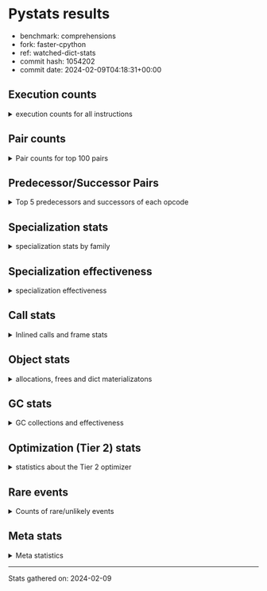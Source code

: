
# Pystats results

- benchmark: comprehensions
- fork: faster-cpython
- ref: watched-dict-stats
- commit hash: 1054202
- commit date: 2024-02-09T04:18:31+00:00

## Execution counts

<details>
<summary> execution counts for all instructions </summary>

|Name | Count | Self | Cumulative | Miss ratio | 
|---|---:|---:|---:|---:|
| ENTER_EXECUTOR | 68,815,360 | 11.3% | 11.3% |  |
| LOAD_FAST | 65,548,260 | 10.8% | 22.1% |  |
| LOAD_ATTR_INSTANCE_VALUE | 48,500,300 | 8.0% | 30.1% |  |
| FOR_ITER_LIST | 31,463,560 | 5.2% | 35.3% |  |
| POP_JUMP_IF_TRUE | 30,802,100 | 5.1% | 40.3% |  |
| RESUME_CHECK | 22,286,120 | 3.7% | 44.0% |  |
| POP_TOP | 21,628,360 | 3.6% | 47.5% |  |
| RETURN_VALUE | 20,974,300 | 3.5% | 51.0% |  |
| LIST_APPEND | 20,973,660 | 3.4% | 54.4% |  |
| STORE_FAST | 20,325,760 | 3.3% | 57.8% |  |
| SWAP | 20,318,400 | 3.3% | 61.1% |  |
| INTERPRETER_EXIT | 19,661,100 | 3.2% | 64.4% |  |
| TO_BOOL_ALWAYS_TRUE | 19,144,060 | 3.1% | 67.5% | 38.5% |
| YIELD_VALUE | 19,005,920 | 3.1% | 70.6% |  |
| STORE_FAST_LOAD_FAST | 14,421,320 | 2.4% | 73.0% |  |
| LOAD_FAST_LOAD_FAST | 13,124,800 | 2.2% | 75.2% |  |
| BINARY_SUBSCR_DICT | 13,108,020 | 2.2% | 77.3% |  |
| LOAD_GLOBAL_BUILTIN | 13,107,640 | 2.2% | 79.5% |  |
| MAP_ADD | 12,452,160 | 2.0% | 81.5% |  |
| CALL_LEN | 12,451,860 | 2.0% | 83.6% |  |
| TO_BOOL_NONE | 11,935,960 | 2.0% | 85.5% | 61.7% |
| RETURN_GENERATOR | 11,796,720 | 1.9% | 87.5% |  |
| BUILD_TUPLE | 11,796,720 | 1.9% | 89.4% |  |
| CALL_BUILTIN_O | 11,796,460 | 1.9% | 91.4% |  |
| POP_JUMP_IF_FALSE | 9,831,460 | 1.6% | 93.0% |  |
| TO_BOOL_BOOL | 9,176,060 | 1.5% | 94.5% |  |
| GET_ITER | 4,590,720 | 0.8% | 95.2% |  |
| LOAD_FAST_AND_CLEAR | 4,588,640 | 0.8% | 96.0% |  |
| BUILD_LIST | 3,278,080 | 0.5% | 96.5% |  |
| CALL_PY_EXACT_ARGS | 2,622,940 | 0.4% | 97.0% |  |
| STORE_ATTR_INSTANCE_VALUE | 1,977,420 | 0.3% | 97.3% |  |
| LOAD_CONST | 1,973,040 | 0.3% | 97.6% |  |
| RETURN_CONST | 1,968,240 | 0.3% | 97.9% |  |
| LOAD_ATTR_METHOD_WITH_VALUES | 1,966,980 | 0.3% | 98.3% |  |
| LOAD_ATTR_METHOD_NO_DICT | 1,313,140 | 0.2% | 98.5% |  |
| COMPARE_OP_INT | 1,311,060 | 0.2% | 98.7% |  |
| BUILD_MAP | 1,310,720 | 0.2% | 98.9% |  |
| LOAD_GLOBAL_MODULE | 658,720 | 0.1% | 99.0% |  |
| LOAD_ATTR | 657,760 | 0.1% | 99.1% |  |
| EXIT_INIT_CHECK | 657,240 | 0.1% | 99.2% |  |
| CALL_ALLOC_AND_ENTER_INIT | 657,240 | 0.1% | 99.3% |  |
| BINARY_SUBSCR | 657,040 | 0.1% | 99.5% |  |
| COMPARE_OP | 656,480 | 0.1% | 99.6% |  |
| COPY | 656,000 | 0.1% | 99.7% |  |
| MAKE_FUNCTION | 655,920 | 0.1% | 99.8% |  |
| CALL_METHOD_DESCRIPTOR_FAST | 655,900 | 0.1% | 99.9% |  |
| CALL_METHOD_DESCRIPTOR_FAST_WITH_KEYWORDS | 655,340 | 0.1% | 100.0% |  |
| JUMP_BACKWARD | 5,140 | 0.0% | 100.0% |  |
| FOR_ITER_TUPLE | 2,840 | 0.0% | 100.0% |  |
| BINARY_OP_ADD_INT | 2,680 | 0.0% | 100.0% |  |
| CALL_LIST_APPEND | 1,900 | 0.0% | 100.0% |  |
| CALL | 940 | 0.0% | 100.0% |  |
| BUILD_SLICE | 800 | 0.0% | 100.0% |  |
| FOR_ITER_RANGE | 760 | 0.0% | 100.0% |  |
| LOAD_DEREF | 720 | 0.0% | 100.0% |  |
| FOR_ITER_GEN | 700 | 0.0% | 100.0% |  |
| LOAD_GLOBAL | 560 | 0.0% | 100.0% |  |
| FOR_ITER | 520 | 0.0% | 100.0% |  |
| PUSH_NULL | 400 | 0.0% | 100.0% |  |
| STORE_ATTR | 360 | 0.0% | 100.0% |  |
| COPY_FREE_VARS | 320 | 0.0% | 100.0% |  |
| END_FOR | 240 | 0.0% | 100.0% |  |
| MAKE_CELL | 240 | 0.0% | 100.0% |  |
| SET_FUNCTION_ATTRIBUTE | 240 | 0.0% | 100.0% |  |
| RESUME | 200 | 0.0% | 100.0% |  |
| LOAD_ATTR_MODULE | 180 | 0.0% | 100.0% |  |
| CALL_FUNCTION_EX | 160 | 0.0% | 100.0% |  |
| TO_BOOL | 120 | 0.0% | 100.0% |  |
| BINARY_OP | 120 | 0.0% | 100.0% |  |
| CALL_BUILTIN_CLASS | 120 | 0.0% | 100.0% |  |
| NOP | 80 | 0.0% | 100.0% |  |
| CALL_INTRINSIC_1 | 80 | 0.0% | 100.0% |  |
| LIST_EXTEND | 80 | 0.0% | 100.0% |  |
| BINARY_OP_SUBTRACT_FLOAT | 60 | 0.0% | 100.0% |  |


</details>

## Pair counts

<details>
<summary> Pair counts for top 100 pairs </summary>

|Pair | Count | Self | Cumulative | 
|---|---:|---:|---:|
| LOAD_FAST LOAD_ATTR_INSTANCE_VALUE | 35,391,420 | 5.8% | 5.8% |
| LIST_APPEND ENTER_EXECUTOR | 20,971,960 | 3.4% | 9.3% |
| POP_JUMP_IF_TRUE LOAD_FAST | 19,005,520 | 3.1% | 12.4% |
| YIELD_VALUE INTERPRETER_EXIT | 19,005,460 | 3.1% | 15.5% |
| LOAD_ATTR_INSTANCE_VALUE YIELD_VALUE | 19,005,420 | 3.1% | 18.6% |
| TO_BOOL_ALWAYS_TRUE POP_JUMP_IF_TRUE | 19,005,060 | 3.1% | 21.8% |
| ENTER_EXECUTOR FOR_ITER_LIST | 15,730,520 | 2.6% | 24.4% |
| FOR_ITER_LIST STORE_FAST_LOAD_FAST | 14,421,220 | 2.4% | 26.7% |
| ENTER_EXECUTOR ENTER_EXECUTOR | 14,418,440 | 2.4% | 29.1% |
| RESUME_CHECK LOAD_FAST | 13,108,260 | 2.2% | 31.3% |
| LOAD_FAST_LOAD_FAST LOAD_ATTR_INSTANCE_VALUE | 12,452,080 | 2.0% | 33.3% |
| LOAD_ATTR_INSTANCE_VALUE BINARY_SUBSCR_DICT | 12,452,080 | 2.0% | 35.4% |
| SWAP STORE_FAST | 12,451,840 | 2.0% | 37.4% |
| FOR_ITER_LIST SWAP | 12,451,840 | 2.0% | 39.5% |
| MAP_ADD ENTER_EXECUTOR | 12,451,480 | 2.0% | 41.5% |
| TO_BOOL_NONE POP_JUMP_IF_TRUE | 11,796,940 | 1.9% | 43.4% |
| POP_TOP RESUME_CHECK | 11,796,700 | 1.9% | 45.4% |
| LOAD_FAST FOR_ITER_LIST | 11,796,700 | 1.9% | 47.3% |
| CACHE POP_TOP | 11,796,500 | 1.9% | 49.3% |
| BUILD_TUPLE LIST_APPEND | 11,796,480 | 1.9% | 51.2% |
| STORE_FAST MAP_ADD | 11,796,480 | 1.9% | 53.1% |
| CALL_BUILTIN_O RETURN_VALUE | 11,796,460 | 1.9% | 55.1% |
| CALL_LEN LOAD_FAST | 11,796,460 | 1.9% | 57.0% |
| LOAD_ATTR_INSTANCE_VALUE BUILD_TUPLE | 11,796,460 | 1.9% | 59.0% |
| LOAD_GLOBAL_BUILTIN LOAD_FAST_LOAD_FAST | 11,796,460 | 1.9% | 60.9% |
| RETURN_GENERATOR CALL_BUILTIN_O | 11,796,440 | 1.9% | 62.8% |
| RETURN_VALUE LOAD_GLOBAL_BUILTIN | 11,796,440 | 1.9% | 64.8% |
| BINARY_SUBSCR_DICT CALL_LEN | 11,796,440 | 1.9% | 66.7% |
| POP_JUMP_IF_TRUE ENTER_EXECUTOR | 11,796,240 | 1.9% | 68.7% |
| ENTER_EXECUTOR TO_BOOL_ALWAYS_TRUE | 11,637,380 | 1.9% | 70.6% |
| ENTER_EXECUTOR RETURN_GENERATOR | 11,140,800 | 1.8% | 72.4% |
| TO_BOOL_BOOL POP_JUMP_IF_FALSE | 9,176,060 | 1.5% | 73.9% |
| RETURN_VALUE TO_BOOL_BOOL | 8,520,060 | 1.4% | 75.3% |
| RESUME_CHECK POP_TOP | 7,864,780 | 1.3% | 76.6% |
| LOAD_FAST LIST_APPEND | 7,864,640 | 1.3% | 77.9% |
| POP_JUMP_IF_FALSE LOAD_FAST | 7,864,640 | 1.3% | 79.2% |
| POP_TOP ENTER_EXECUTOR | 7,864,460 | 1.3% | 80.5% |
| CACHE RESUME_CHECK | 7,864,300 | 1.3% | 81.8% |
| ENTER_EXECUTOR RETURN_VALUE | 7,864,100 | 1.3% | 83.1% |
| STORE_FAST_LOAD_FAST TO_BOOL_ALWAYS_TRUE | 7,367,660 | 1.2% | 84.3% |
| ENTER_EXECUTOR TO_BOOL_NONE | 7,367,540 | 1.2% | 85.5% |
| STORE_FAST LOAD_FAST | 4,590,960 | 0.8% | 86.3% |
| STORE_FAST_LOAD_FAST TO_BOOL_NONE | 4,429,400 | 0.7% | 87.0% |
| FOR_ITER_LIST STORE_FAST | 3,934,900 | 0.6% | 87.6% |
| GET_ITER LOAD_FAST_AND_CLEAR | 3,933,280 | 0.6% | 88.3% |
| LOAD_FAST_AND_CLEAR SWAP | 3,933,280 | 0.6% | 88.9% |
| SWAP FOR_ITER_LIST | 3,933,120 | 0.6% | 89.6% |
| LOAD_FAST GET_ITER | 3,932,560 | 0.6% | 90.2% |
| STORE_FAST STORE_FAST | 3,278,720 | 0.5% | 90.8% |
| BUILD_LIST SWAP | 2,622,560 | 0.4% | 91.2% |
| SWAP BUILD_LIST | 2,622,560 | 0.4% | 91.6% |
| CALL_PY_EXACT_ARGS RESUME_CHECK | 1,967,040 | 0.3% | 92.0% |
| LOAD_ATTR_INSTANCE_VALUE LOAD_FAST | 1,966,980 | 0.3% | 92.3% |
| LOAD_ATTR_METHOD_WITH_VALUES LOAD_FAST | 1,311,320 | 0.2% | 92.5% |
| LOAD_FAST CALL_PY_EXACT_ARGS | 1,311,280 | 0.2% | 92.7% |
| POP_TOP LOAD_FAST | 1,311,160 | 0.2% | 92.9% |
| LOAD_FAST LOAD_ATTR_METHOD_WITH_VALUES | 1,310,960 | 0.2% | 93.1% |
| BUILD_MAP SWAP | 1,310,720 | 0.2% | 93.4% |
| SWAP BUILD_MAP | 1,310,720 | 0.2% | 93.6% |
| LOAD_FAST STORE_ATTR_INSTANCE_VALUE | 1,310,640 | 0.2% | 93.8% |
| POP_JUMP_IF_FALSE ENTER_EXECUTOR | 1,310,320 | 0.2% | 94.0% |
| LOAD_FAST_LOAD_FAST STORE_ATTR_INSTANCE_VALUE | 666,600 | 0.1% | 94.1% |
| LOAD_FAST LOAD_CONST | 659,200 | 0.1% | 94.2% |
| EXIT_INIT_CHECK RETURN_VALUE | 657,240 | 0.1% | 94.3% |
| RETURN_CONST EXIT_INIT_CHECK | 657,240 | 0.1% | 94.4% |
| CALL_ALLOC_AND_ENTER_INIT RESUME_CHECK | 657,240 | 0.1% | 94.5% |
| RESUME_CHECK LOAD_FAST_LOAD_FAST | 657,240 | 0.1% | 94.7% |
| STORE_ATTR_INSTANCE_VALUE RETURN_CONST | 657,240 | 0.1% | 94.8% |
| LOAD_FAST LOAD_ATTR_METHOD_NO_DICT | 657,200 | 0.1% | 94.9% |
| STORE_FAST_LOAD_FAST LOAD_ATTR_INSTANCE_VALUE | 656,540 | 0.1% | 95.0% |
| LOAD_GLOBAL_MODULE LOAD_ATTR | 656,040 | 0.1% | 95.1% |
| LOAD_ATTR COMPARE_OP | 656,020 | 0.1% | 95.2% |
| COMPARE_OP COPY | 656,000 | 0.1% | 95.3% |
| COPY TO_BOOL_BOOL | 655,960 | 0.1% | 95.4% |
| STORE_FAST_LOAD_FAST LOAD_ATTR_METHOD_WITH_VALUES | 655,960 | 0.1% | 95.5% |
| LOAD_ATTR_INSTANCE_VALUE LOAD_GLOBAL_MODULE | 655,960 | 0.1% | 95.6% |
| LOAD_CONST MAKE_FUNCTION | 655,920 | 0.1% | 95.7% |
| CALL_METHOD_DESCRIPTOR_FAST LIST_APPEND | 655,900 | 0.1% | 95.8% |
| LOAD_ATTR_METHOD_NO_DICT LOAD_FAST | 655,900 | 0.1% | 96.0% |
| GET_ITER CALL_PY_EXACT_ARGS | 655,880 | 0.1% | 96.1% |
| LOAD_FAST CALL_METHOD_DESCRIPTOR_FAST | 655,880 | 0.1% | 96.2% |
| STORE_FAST_LOAD_FAST LOAD_ATTR_METHOD_NO_DICT | 655,880 | 0.1% | 96.3% |
| POP_JUMP_IF_FALSE POP_TOP | 655,780 | 0.1% | 96.4% |
| LOAD_ATTR_INSTANCE_VALUE RETURN_VALUE | 655,760 | 0.1% | 96.5% |
| LOAD_GLOBAL_BUILTIN LOAD_CONST | 655,720 | 0.1% | 96.6% |
| BINARY_SUBSCR BINARY_SUBSCR_DICT | 655,700 | 0.1% | 96.7% |
| MAKE_FUNCTION LOAD_FAST | 655,680 | 0.1% | 96.8% |
| LOAD_CONST BINARY_SUBSCR | 655,680 | 0.1% | 96.9% |
| LOAD_FAST MAP_ADD | 655,680 | 0.1% | 97.0% |
| STORE_FAST_LOAD_FAST LOAD_FAST | 655,680 | 0.1% | 97.1% |
| RESUME_CHECK LOAD_GLOBAL_BUILTIN | 655,680 | 0.1% | 97.2% |
| BINARY_SUBSCR_DICT LIST_APPEND | 655,660 | 0.1% | 97.4% |
| CALL_PY_EXACT_ARGS RETURN_GENERATOR | 655,660 | 0.1% | 97.5% |
| COMPARE_OP_INT LOAD_FAST | 655,660 | 0.1% | 97.6% |
| LOAD_ATTR_INSTANCE_VALUE GET_ITER | 655,660 | 0.1% | 97.7% |
| LOAD_ATTR_METHOD_WITH_VALUES LOAD_FAST_LOAD_FAST | 655,660 | 0.1% | 97.8% |
| BINARY_SUBSCR_DICT CALL_PY_EXACT_ARGS | 655,640 | 0.1% | 97.9% |
| LOAD_ATTR_INSTANCE_VALUE COMPARE_OP_INT | 655,640 | 0.1% | 98.0% |
| FOR_ITER_LIST RETURN_CONST | 655,600 | 0.1% | 98.1% |
| LOAD_GLOBAL_BUILTIN LOAD_FAST | 655,460 | 0.1% | 98.2% |


</details>

## Predecessor/Successor Pairs

<details>
<summary> Top 5 predecessors and successors of each opcode </summary>

### CACHE

<details>
<summary> Successors and predecessors for CACHE </summary>

|Successors | Count | Percentage | 
|---|---:|---:|
| POP_TOP | 11,796,500 | 60.0% |
| RESUME_CHECK | 7,864,300 | 40.0% |
| MAKE_CELL | 240 | 0.0% |
| RESUME | 60 | 0.0% |


</details>

### BINARY_SUBSCR

<details>
<summary> Successors and predecessors for BINARY_SUBSCR </summary>

|Predecessors | Count | Percentage | 
|---|---:|---:|
| LOAD_CONST | 655,680 | 99.8% |
| BUILD_SLICE | 800 | 0.1% |
| BINARY_SUBSCR | 480 | 0.1% |
| LOAD_ATTR | 40 | 0.0% |
| LOAD_ATTR_INSTANCE_VALUE | 40 | 0.0% |

|Successors | Count | Percentage | 
|---|---:|---:|
| BINARY_SUBSCR_DICT | 655,700 | 99.8% |
| GET_ITER | 800 | 0.1% |
| BINARY_SUBSCR | 480 | 0.1% |
| CALL | 40 | 0.0% |
| LIST_APPEND | 20 | 0.0% |


</details>

### END_FOR

<details>
<summary> Successors and predecessors for END_FOR </summary>

|Predecessors | Count | Percentage | 
|---|---:|---:|
| RETURN_CONST | 240 | 100.0% |

|Successors | Count | Percentage | 
|---|---:|---:|
| POP_TOP | 240 | 100.0% |


</details>

### EXIT_INIT_CHECK

<details>
<summary> Successors and predecessors for EXIT_INIT_CHECK </summary>

|Predecessors | Count | Percentage | 
|---|---:|---:|
| RETURN_CONST | 657,240 | 100.0% |

|Successors | Count | Percentage | 
|---|---:|---:|
| RETURN_VALUE | 657,240 | 100.0% |


</details>

### GET_ITER

<details>
<summary> Successors and predecessors for GET_ITER </summary>

|Predecessors | Count | Percentage | 
|---|---:|---:|
| LOAD_FAST | 3,932,560 | 85.7% |
| LOAD_ATTR_INSTANCE_VALUE | 655,660 | 14.3% |
| LOAD_CONST | 1,120 | 0.0% |
| BINARY_SUBSCR | 800 | 0.0% |
| LOAD_ATTR | 260 | 0.0% |

|Successors | Count | Percentage | 
|---|---:|---:|
| LOAD_FAST_AND_CLEAR | 3,933,280 | 85.7% |
| CALL_PY_EXACT_ARGS | 655,880 | 14.3% |
| FOR_ITER_TUPLE | 1,080 | 0.0% |
| FOR_ITER_GEN | 220 | 0.0% |
| FOR_ITER_RANGE | 120 | 0.0% |


</details>

### INTERPRETER_EXIT

<details>
<summary> Successors and predecessors for INTERPRETER_EXIT </summary>

|Predecessors | Count | Percentage | 
|---|---:|---:|
| YIELD_VALUE | 19,005,460 | 96.7% |
| RETURN_CONST | 655,400 | 3.3% |
| RETURN_VALUE | 240 | 0.0% |


</details>

### MAKE_FUNCTION

<details>
<summary> Successors and predecessors for MAKE_FUNCTION </summary>

|Predecessors | Count | Percentage | 
|---|---:|---:|
| LOAD_CONST | 655,920 | 100.0% |

|Successors | Count | Percentage | 
|---|---:|---:|
| LOAD_FAST | 655,680 | 100.0% |
| SET_FUNCTION_ATTRIBUTE | 240 | 0.0% |


</details>

### NOP

<details>
<summary> Successors and predecessors for NOP </summary>

|Predecessors | Count | Percentage | 
|---|---:|---:|
| POP_TOP | 80 | 100.0% |

|Successors | Count | Percentage | 
|---|---:|---:|
| LOAD_DEREF | 80 | 100.0% |


</details>

### POP_TOP

<details>
<summary> Successors and predecessors for POP_TOP </summary>

|Predecessors | Count | Percentage | 
|---|---:|---:|
| CACHE | 11,796,500 | 54.5% |
| RESUME_CHECK | 7,864,780 | 36.4% |
| POP_JUMP_IF_FALSE | 655,780 | 3.0% |
| RETURN_CONST | 655,360 | 3.0% |
| CALL_METHOD_DESCRIPTOR_FAST_WITH_KEYWORDS | 655,340 | 3.0% |

|Successors | Count | Percentage | 
|---|---:|---:|
| RESUME_CHECK | 11,796,700 | 54.5% |
| ENTER_EXECUTOR | 7,864,460 | 36.4% |
| LOAD_FAST | 1,311,160 | 6.1% |
| RETURN_CONST | 655,360 | 3.0% |
| JUMP_BACKWARD | 580 | 0.0% |


</details>

### PUSH_NULL

<details>
<summary> Successors and predecessors for PUSH_NULL </summary>

|Predecessors | Count | Percentage | 
|---|---:|---:|
| LOAD_ATTR_MODULE | 180 | 45.0% |
| LOAD_DEREF | 160 | 40.0% |
| LOAD_ATTR | 60 | 15.0% |

|Successors | Count | Percentage | 
|---|---:|---:|
| CALL | 240 | 60.0% |
| LOAD_FAST | 160 | 40.0% |


</details>

### RETURN_GENERATOR

<details>
<summary> Successors and predecessors for RETURN_GENERATOR </summary>

|Predecessors | Count | Percentage | 
|---|---:|---:|
| ENTER_EXECUTOR | 11,140,800 | 94.4% |
| CALL_PY_EXACT_ARGS | 655,660 | 5.6% |
| COPY_FREE_VARS | 240 | 0.0% |
| CALL | 20 | 0.0% |

|Successors | Count | Percentage | 
|---|---:|---:|
| CALL_BUILTIN_O | 11,796,440 | 100.0% |
| RETURN_VALUE | 240 | 0.0% |
| CALL | 40 | 0.0% |


</details>

### RETURN_VALUE

<details>
<summary> Successors and predecessors for RETURN_VALUE </summary>

|Predecessors | Count | Percentage | 
|---|---:|---:|
| CALL_BUILTIN_O | 11,796,460 | 56.2% |
| ENTER_EXECUTOR | 7,864,100 | 37.5% |
| EXIT_INIT_CHECK | 657,240 | 3.1% |
| LOAD_ATTR_INSTANCE_VALUE | 655,760 | 3.1% |
| RETURN_GENERATOR | 240 | 0.0% |

|Successors | Count | Percentage | 
|---|---:|---:|
| LOAD_GLOBAL_BUILTIN | 11,796,440 | 56.2% |
| TO_BOOL_BOOL | 8,520,060 | 40.6% |
| STORE_FAST | 655,420 | 3.1% |
| CALL_LIST_APPEND | 1,880 | 0.0% |
| INTERPRETER_EXIT | 240 | 0.0% |


</details>

### TO_BOOL

<details>
<summary> Successors and predecessors for TO_BOOL </summary>

|Predecessors | Count | Percentage | 
|---|---:|---:|
| RETURN_VALUE | 40 | 33.3% |
| COPY | 40 | 33.3% |
| STORE_FAST_LOAD_FAST | 40 | 33.3% |

|Successors | Count | Percentage | 
|---|---:|---:|
| POP_JUMP_IF_FALSE | 40 | 33.3% |
| TO_BOOL_BOOL | 40 | 33.3% |
| POP_JUMP_IF_TRUE | 20 | 16.7% |
| TO_BOOL_NONE | 20 | 16.7% |


</details>

### BINARY_OP

<details>
<summary> Successors and predecessors for BINARY_OP </summary>

|Predecessors | Count | Percentage | 
|---|---:|---:|
| LOAD_CONST | 80 | 66.7% |
| LOAD_FAST | 40 | 33.3% |

|Successors | Count | Percentage | 
|---|---:|---:|
| BINARY_OP_ADD_INT | 40 | 33.3% |
| RETURN_VALUE | 20 | 16.7% |
| BUILD_SLICE | 20 | 16.7% |
| STORE_FAST | 20 | 16.7% |
| BINARY_OP_SUBTRACT_FLOAT | 20 | 16.7% |


</details>

### BUILD_LIST

<details>
<summary> Successors and predecessors for BUILD_LIST </summary>

|Predecessors | Count | Percentage | 
|---|---:|---:|
| SWAP | 2,622,560 | 80.0% |
| STORE_ATTR_INSTANCE_VALUE | 655,340 | 20.0% |
| LOAD_FAST | 80 | 0.0% |
| STORE_FAST | 80 | 0.0% |
| STORE_ATTR | 20 | 0.0% |

|Successors | Count | Percentage | 
|---|---:|---:|
| SWAP | 2,622,560 | 80.0% |
| LOAD_FAST | 655,360 | 20.0% |
| LOAD_DEREF | 80 | 0.0% |
| STORE_FAST | 80 | 0.0% |


</details>

### BUILD_MAP

<details>
<summary> Successors and predecessors for BUILD_MAP </summary>

|Predecessors | Count | Percentage | 
|---|---:|---:|
| SWAP | 1,310,720 | 100.0% |

|Successors | Count | Percentage | 
|---|---:|---:|
| SWAP | 1,310,720 | 100.0% |


</details>

### BUILD_SLICE

<details>
<summary> Successors and predecessors for BUILD_SLICE </summary>

|Predecessors | Count | Percentage | 
|---|---:|---:|
| BINARY_OP_ADD_INT | 780 | 97.5% |
| BINARY_OP | 20 | 2.5% |

|Successors | Count | Percentage | 
|---|---:|---:|
| BINARY_SUBSCR | 800 | 100.0% |


</details>

### BUILD_TUPLE

<details>
<summary> Successors and predecessors for BUILD_TUPLE </summary>

|Predecessors | Count | Percentage | 
|---|---:|---:|
| LOAD_ATTR_INSTANCE_VALUE | 11,796,460 | 100.0% |
| LOAD_FAST | 240 | 0.0% |
| LOAD_ATTR | 20 | 0.0% |

|Successors | Count | Percentage | 
|---|---:|---:|
| LIST_APPEND | 11,796,480 | 100.0% |
| LOAD_CONST | 240 | 0.0% |


</details>

### CALL

<details>
<summary> Successors and predecessors for CALL </summary>

|Predecessors | Count | Percentage | 
|---|---:|---:|
| PUSH_NULL | 240 | 25.5% |
| LOAD_FAST | 240 | 25.5% |
| CALL | 80 | 8.5% |
| BINARY_SUBSCR | 40 | 4.3% |
| GET_ITER | 40 | 4.3% |

|Successors | Count | Percentage | 
|---|---:|---:|
| POP_TOP | 120 | 12.8% |
| STORE_FAST | 120 | 12.8% |
| LOAD_FAST | 100 | 10.6% |
| CALL_PY_EXACT_ARGS | 100 | 10.6% |
| CALL | 80 | 8.5% |


</details>

### CALL_FUNCTION_EX

<details>
<summary> Successors and predecessors for CALL_FUNCTION_EX </summary>

|Predecessors | Count | Percentage | 
|---|---:|---:|
| CALL_INTRINSIC_1 | 80 | 50.0% |
| LOAD_FAST | 80 | 50.0% |

|Successors | Count | Percentage | 
|---|---:|---:|
| COPY_FREE_VARS | 80 | 50.0% |
| RESUME_CHECK | 60 | 37.5% |
| RESUME | 20 | 12.5% |


</details>

### CALL_INTRINSIC_1

<details>
<summary> Successors and predecessors for CALL_INTRINSIC_1 </summary>

|Predecessors | Count | Percentage | 
|---|---:|---:|
| LIST_EXTEND | 80 | 100.0% |

|Successors | Count | Percentage | 
|---|---:|---:|
| CALL_FUNCTION_EX | 80 | 100.0% |


</details>

### COMPARE_OP

<details>
<summary> Successors and predecessors for COMPARE_OP </summary>

|Predecessors | Count | Percentage | 
|---|---:|---:|
| LOAD_ATTR | 656,020 | 99.9% |
| COMPARE_OP | 360 | 0.1% |
| LOAD_CONST | 80 | 0.0% |
| LOAD_ATTR_INSTANCE_VALUE | 20 | 0.0% |

|Successors | Count | Percentage | 
|---|---:|---:|
| COPY | 656,000 | 99.9% |
| COMPARE_OP | 360 | 0.1% |
| COMPARE_OP_INT | 60 | 0.0% |
| LOAD_FAST | 20 | 0.0% |
| POP_JUMP_IF_FALSE | 20 | 0.0% |


</details>

### COPY

<details>
<summary> Successors and predecessors for COPY </summary>

|Predecessors | Count | Percentage | 
|---|---:|---:|
| COMPARE_OP | 656,000 | 100.0% |

|Successors | Count | Percentage | 
|---|---:|---:|
| TO_BOOL_BOOL | 655,960 | 100.0% |
| TO_BOOL | 40 | 0.0% |


</details>

### COPY_FREE_VARS

<details>
<summary> Successors and predecessors for COPY_FREE_VARS </summary>

|Predecessors | Count | Percentage | 
|---|---:|---:|
| CALL_PY_EXACT_ARGS | 240 | 75.0% |
| CALL_FUNCTION_EX | 80 | 25.0% |

|Successors | Count | Percentage | 
|---|---:|---:|
| RETURN_GENERATOR | 240 | 75.0% |
| RESUME_CHECK | 60 | 18.8% |
| RESUME | 20 | 6.2% |


</details>

### ENTER_EXECUTOR

<details>
<summary> Successors and predecessors for ENTER_EXECUTOR </summary>

|Predecessors | Count | Percentage | 
|---|---:|---:|
| LIST_APPEND | 20,971,960 | 30.5% |
| ENTER_EXECUTOR | 14,418,440 | 21.0% |
| MAP_ADD | 12,451,480 | 18.1% |
| POP_JUMP_IF_TRUE | 11,796,240 | 17.1% |
| POP_TOP | 7,864,460 | 11.4% |

|Successors | Count | Percentage | 
|---|---:|---:|
| FOR_ITER_LIST | 15,730,520 | 22.9% |
| ENTER_EXECUTOR | 14,418,440 | 21.0% |
| TO_BOOL_ALWAYS_TRUE | 11,637,380 | 16.9% |
| RETURN_GENERATOR | 11,140,800 | 16.2% |
| RETURN_VALUE | 7,864,100 | 11.4% |


</details>

### FOR_ITER

<details>
<summary> Successors and predecessors for FOR_ITER </summary>

|Predecessors | Count | Percentage | 
|---|---:|---:|
| JUMP_BACKWARD | 240 | 46.2% |
| SWAP | 160 | 30.8% |
| GET_ITER | 100 | 19.2% |
| LOAD_FAST | 20 | 3.8% |

|Successors | Count | Percentage | 
|---|---:|---:|
| STORE_FAST | 160 | 30.8% |
| FOR_ITER_LIST | 160 | 30.8% |
| STORE_FAST_LOAD_FAST | 100 | 19.2% |
| FOR_ITER_RANGE | 40 | 7.7% |
| FOR_ITER_TUPLE | 40 | 7.7% |


</details>

### JUMP_BACKWARD

<details>
<summary> Successors and predecessors for JUMP_BACKWARD </summary>

|Predecessors | Count | Percentage | 
|---|---:|---:|
| LIST_APPEND | 1,700 | 33.1% |
| FOR_ITER_TUPLE | 820 | 16.0% |
| MAP_ADD | 680 | 13.2% |
| POP_TOP | 580 | 11.3% |
| POP_JUMP_IF_FALSE | 500 | 9.7% |

|Successors | Count | Percentage | 
|---|---:|---:|
| FOR_ITER_LIST | 3,060 | 59.5% |
| FOR_ITER_TUPLE | 600 | 11.7% |
| FOR_ITER_RANGE | 520 | 10.1% |
| FOR_ITER_GEN | 460 | 8.9% |
| ENTER_EXECUTOR | 260 | 5.1% |


</details>

### LIST_APPEND

<details>
<summary> Successors and predecessors for LIST_APPEND </summary>

|Predecessors | Count | Percentage | 
|---|---:|---:|
| BUILD_TUPLE | 11,796,480 | 56.2% |
| LOAD_FAST | 7,864,640 | 37.5% |
| CALL_METHOD_DESCRIPTOR_FAST | 655,900 | 3.1% |
| BINARY_SUBSCR_DICT | 655,660 | 3.1% |
| LOAD_ATTR_INSTANCE_VALUE | 920 | 0.0% |

|Successors | Count | Percentage | 
|---|---:|---:|
| ENTER_EXECUTOR | 20,971,960 | 100.0% |
| JUMP_BACKWARD | 1,700 | 0.0% |


</details>

### LIST_EXTEND

<details>
<summary> Successors and predecessors for LIST_EXTEND </summary>

|Predecessors | Count | Percentage | 
|---|---:|---:|
| LOAD_DEREF | 80 | 100.0% |

|Successors | Count | Percentage | 
|---|---:|---:|
| CALL_INTRINSIC_1 | 80 | 100.0% |


</details>

### LOAD_ATTR

<details>
<summary> Successors and predecessors for LOAD_ATTR </summary>

|Predecessors | Count | Percentage | 
|---|---:|---:|
| LOAD_GLOBAL_MODULE | 656,040 | 99.7% |
| LOAD_FAST | 520 | 0.1% |
| LOAD_DEREF | 480 | 0.1% |
| LOAD_ATTR | 400 | 0.1% |
| STORE_FAST_LOAD_FAST | 160 | 0.0% |

|Successors | Count | Percentage | 
|---|---:|---:|
| COMPARE_OP | 656,020 | 99.7% |
| LOAD_ATTR | 400 | 0.1% |
| LOAD_FAST | 360 | 0.1% |
| GET_ITER | 260 | 0.0% |
| LOAD_ATTR_INSTANCE_VALUE | 260 | 0.0% |


</details>

### LOAD_CONST

<details>
<summary> Successors and predecessors for LOAD_CONST </summary>

|Predecessors | Count | Percentage | 
|---|---:|---:|
| LOAD_FAST | 659,200 | 33.4% |
| LOAD_GLOBAL_BUILTIN | 655,720 | 33.2% |
| CALL_LEN | 655,400 | 33.2% |
| STORE_FAST | 1,120 | 0.1% |
| LOAD_CONST | 800 | 0.0% |

|Successors | Count | Percentage | 
|---|---:|---:|
| MAKE_FUNCTION | 655,920 | 33.2% |
| BINARY_SUBSCR | 655,680 | 33.2% |
| COMPARE_OP_INT | 655,360 | 33.2% |
| BINARY_OP_ADD_INT | 2,640 | 0.1% |
| LOAD_FAST | 1,200 | 0.1% |


</details>

### LOAD_DEREF

<details>
<summary> Successors and predecessors for LOAD_DEREF </summary>

|Predecessors | Count | Percentage | 
|---|---:|---:|
| SET_FUNCTION_ATTRIBUTE | 240 | 33.3% |
| STORE_FAST | 240 | 33.3% |
| NOP | 80 | 11.1% |
| BUILD_LIST | 80 | 11.1% |
| RESUME_CHECK | 60 | 8.3% |

|Successors | Count | Percentage | 
|---|---:|---:|
| LOAD_ATTR | 480 | 66.7% |
| PUSH_NULL | 160 | 22.2% |
| LIST_EXTEND | 80 | 11.1% |


</details>

### LOAD_FAST

<details>
<summary> Successors and predecessors for LOAD_FAST </summary>

|Predecessors | Count | Percentage | 
|---|---:|---:|
| POP_JUMP_IF_TRUE | 19,005,520 | 29.0% |
| RESUME_CHECK | 13,108,260 | 20.0% |
| CALL_LEN | 11,796,460 | 18.0% |
| POP_JUMP_IF_FALSE | 7,864,640 | 12.0% |
| STORE_FAST | 4,590,960 | 7.0% |

|Successors | Count | Percentage | 
|---|---:|---:|
| LOAD_ATTR_INSTANCE_VALUE | 35,391,420 | 54.0% |
| FOR_ITER_LIST | 11,796,700 | 18.0% |
| LIST_APPEND | 7,864,640 | 12.0% |
| GET_ITER | 3,932,560 | 6.0% |
| CALL_PY_EXACT_ARGS | 1,311,280 | 2.0% |


</details>

### LOAD_FAST_AND_CLEAR

<details>
<summary> Successors and predecessors for LOAD_FAST_AND_CLEAR </summary>

|Predecessors | Count | Percentage | 
|---|---:|---:|
| GET_ITER | 3,933,280 | 85.7% |
| LOAD_FAST_AND_CLEAR | 655,360 | 14.3% |

|Successors | Count | Percentage | 
|---|---:|---:|
| SWAP | 3,933,280 | 85.7% |
| LOAD_FAST_AND_CLEAR | 655,360 | 14.3% |


</details>

### LOAD_FAST_LOAD_FAST

<details>
<summary> Successors and predecessors for LOAD_FAST_LOAD_FAST </summary>

|Predecessors | Count | Percentage | 
|---|---:|---:|
| LOAD_GLOBAL_BUILTIN | 11,796,460 | 89.9% |
| RESUME_CHECK | 657,240 | 5.0% |
| LOAD_ATTR_METHOD_WITH_VALUES | 655,660 | 5.0% |
| STORE_ATTR_INSTANCE_VALUE | 9,500 | 0.1% |
| LOAD_FAST_LOAD_FAST | 3,840 | 0.0% |

|Successors | Count | Percentage | 
|---|---:|---:|
| LOAD_ATTR_INSTANCE_VALUE | 12,452,080 | 94.9% |
| STORE_ATTR_INSTANCE_VALUE | 666,600 | 5.1% |
| LOAD_FAST_LOAD_FAST | 3,840 | 0.0% |
| CALL_ALLOC_AND_ENTER_INIT | 1,880 | 0.0% |
| STORE_ATTR | 280 | 0.0% |


</details>

### LOAD_GLOBAL

<details>
<summary> Successors and predecessors for LOAD_GLOBAL </summary>

|Predecessors | Count | Percentage | 
|---|---:|---:|
| STORE_FAST | 240 | 42.9% |
| RETURN_VALUE | 80 | 14.3% |
| FOR_ITER_RANGE | 80 | 14.3% |
| LOAD_ATTR | 40 | 7.1% |
| RESUME | 40 | 7.1% |

|Successors | Count | Percentage | 
|---|---:|---:|
| LOAD_GLOBAL_MODULE | 160 | 28.6% |
| LOAD_GLOBAL_BUILTIN | 120 | 21.4% |
| LOAD_ATTR | 80 | 14.3% |
| LOAD_CONST | 60 | 10.7% |
| LOAD_FAST | 60 | 10.7% |


</details>

### MAKE_CELL

<details>
<summary> Successors and predecessors for MAKE_CELL </summary>

|Predecessors | Count | Percentage | 
|---|---:|---:|
| CACHE | 240 | 100.0% |

|Successors | Count | Percentage | 
|---|---:|---:|
| RESUME_CHECK | 240 | 100.0% |


</details>

### MAP_ADD

<details>
<summary> Successors and predecessors for MAP_ADD </summary>

|Predecessors | Count | Percentage | 
|---|---:|---:|
| STORE_FAST | 11,796,480 | 94.7% |
| LOAD_FAST | 655,680 | 5.3% |

|Successors | Count | Percentage | 
|---|---:|---:|
| ENTER_EXECUTOR | 12,451,480 | 100.0% |
| JUMP_BACKWARD | 680 | 0.0% |


</details>

### POP_JUMP_IF_FALSE

<details>
<summary> Successors and predecessors for POP_JUMP_IF_FALSE </summary>

|Predecessors | Count | Percentage | 
|---|---:|---:|
| TO_BOOL_BOOL | 9,176,060 | 93.3% |
| COMPARE_OP_INT | 655,340 | 6.7% |
| TO_BOOL | 40 | 0.0% |
| COMPARE_OP | 20 | 0.0% |

|Successors | Count | Percentage | 
|---|---:|---:|
| LOAD_FAST | 7,864,640 | 80.0% |
| ENTER_EXECUTOR | 1,310,320 | 13.3% |
| POP_TOP | 655,780 | 6.7% |
| JUMP_BACKWARD | 500 | 0.0% |
| RETURN_VALUE | 220 | 0.0% |


</details>

### POP_JUMP_IF_TRUE

<details>
<summary> Successors and predecessors for POP_JUMP_IF_TRUE </summary>

|Predecessors | Count | Percentage | 
|---|---:|---:|
| TO_BOOL_ALWAYS_TRUE | 19,005,060 | 61.7% |
| TO_BOOL_NONE | 11,796,940 | 38.3% |
| COMPARE_OP_INT | 60 | 0.0% |
| TO_BOOL | 20 | 0.0% |
| COMPARE_OP | 20 | 0.0% |

|Successors | Count | Percentage | 
|---|---:|---:|
| LOAD_FAST | 19,005,520 | 61.7% |
| ENTER_EXECUTOR | 11,796,240 | 38.3% |
| JUMP_BACKWARD | 340 | 0.0% |


</details>

### RETURN_CONST

<details>
<summary> Successors and predecessors for RETURN_CONST </summary>

|Predecessors | Count | Percentage | 
|---|---:|---:|
| STORE_ATTR_INSTANCE_VALUE | 657,240 | 33.4% |
| FOR_ITER_LIST | 655,600 | 33.3% |
| POP_TOP | 655,360 | 33.3% |
| STORE_ATTR | 40 | 0.0% |

|Successors | Count | Percentage | 
|---|---:|---:|
| EXIT_INIT_CHECK | 657,240 | 33.4% |
| INTERPRETER_EXIT | 655,400 | 33.3% |
| POP_TOP | 655,360 | 33.3% |
| END_FOR | 240 | 0.0% |


</details>

### SET_FUNCTION_ATTRIBUTE

<details>
<summary> Successors and predecessors for SET_FUNCTION_ATTRIBUTE </summary>

|Predecessors | Count | Percentage | 
|---|---:|---:|
| MAKE_FUNCTION | 240 | 100.0% |

|Successors | Count | Percentage | 
|---|---:|---:|
| LOAD_DEREF | 240 | 100.0% |


</details>

### STORE_ATTR

<details>
<summary> Successors and predecessors for STORE_ATTR </summary>

|Predecessors | Count | Percentage | 
|---|---:|---:|
| LOAD_FAST_LOAD_FAST | 280 | 77.8% |
| LOAD_FAST | 80 | 22.2% |

|Successors | Count | Percentage | 
|---|---:|---:|
| STORE_ATTR_INSTANCE_VALUE | 180 | 50.0% |
| LOAD_FAST_LOAD_FAST | 100 | 27.8% |
| RETURN_CONST | 40 | 11.1% |
| BUILD_LIST | 20 | 5.6% |
| LOAD_FAST | 20 | 5.6% |


</details>

### STORE_FAST

<details>
<summary> Successors and predecessors for STORE_FAST </summary>

|Predecessors | Count | Percentage | 
|---|---:|---:|
| SWAP | 12,451,840 | 61.3% |
| FOR_ITER_LIST | 3,934,900 | 19.4% |
| STORE_FAST | 3,278,720 | 16.1% |
| RETURN_VALUE | 655,420 | 3.2% |
| BINARY_OP_ADD_INT | 1,900 | 0.0% |

|Successors | Count | Percentage | 
|---|---:|---:|
| MAP_ADD | 11,796,480 | 58.0% |
| LOAD_FAST | 4,590,960 | 22.6% |
| STORE_FAST | 3,278,720 | 16.1% |
| LOAD_GLOBAL_BUILTIN | 655,360 | 3.2% |
| ENTER_EXECUTOR | 1,580 | 0.0% |


</details>

### STORE_FAST_LOAD_FAST

<details>
<summary> Successors and predecessors for STORE_FAST_LOAD_FAST </summary>

|Predecessors | Count | Percentage | 
|---|---:|---:|
| FOR_ITER_LIST | 14,421,220 | 100.0% |
| FOR_ITER | 100 | 0.0% |

|Successors | Count | Percentage | 
|---|---:|---:|
| TO_BOOL_ALWAYS_TRUE | 7,367,660 | 51.1% |
| TO_BOOL_NONE | 4,429,400 | 30.7% |
| LOAD_ATTR_INSTANCE_VALUE | 656,540 | 4.6% |
| LOAD_ATTR_METHOD_WITH_VALUES | 655,960 | 4.5% |
| LOAD_ATTR_METHOD_NO_DICT | 655,880 | 4.5% |


</details>

### SWAP

<details>
<summary> Successors and predecessors for SWAP </summary>

|Predecessors | Count | Percentage | 
|---|---:|---:|
| FOR_ITER_LIST | 12,451,840 | 61.3% |
| LOAD_FAST_AND_CLEAR | 3,933,280 | 19.4% |
| BUILD_LIST | 2,622,560 | 12.9% |
| BUILD_MAP | 1,310,720 | 6.5% |

|Successors | Count | Percentage | 
|---|---:|---:|
| STORE_FAST | 12,451,840 | 61.3% |
| FOR_ITER_LIST | 3,933,120 | 19.4% |
| BUILD_LIST | 2,622,560 | 12.9% |
| BUILD_MAP | 1,310,720 | 6.5% |
| FOR_ITER | 160 | 0.0% |


</details>

### YIELD_VALUE

<details>
<summary> Successors and predecessors for YIELD_VALUE </summary>

|Predecessors | Count | Percentage | 
|---|---:|---:|
| LOAD_ATTR_INSTANCE_VALUE | 19,005,420 | 100.0% |
| ENTER_EXECUTOR | 240 | 0.0% |
| BINARY_SUBSCR_DICT | 240 | 0.0% |
| LOAD_ATTR | 20 | 0.0% |

|Successors | Count | Percentage | 
|---|---:|---:|
| INTERPRETER_EXIT | 19,005,460 | 100.0% |
| STORE_FAST | 460 | 0.0% |


</details>

### RESUME

<details>
<summary> Successors and predecessors for RESUME </summary>

|Predecessors | Count | Percentage | 
|---|---:|---:|
| CALL | 80 | 40.0% |
| CACHE | 60 | 30.0% |
| POP_TOP | 20 | 10.0% |
| CALL_FUNCTION_EX | 20 | 10.0% |
| COPY_FREE_VARS | 20 | 10.0% |

|Successors | Count | Percentage | 
|---|---:|---:|
| LOAD_FAST | 60 | 30.0% |
| LOAD_FAST_LOAD_FAST | 40 | 20.0% |
| LOAD_GLOBAL | 40 | 20.0% |
| POP_TOP | 20 | 10.0% |
| LOAD_CONST | 20 | 10.0% |


</details>

### BINARY_OP_ADD_INT

<details>
<summary> Successors and predecessors for BINARY_OP_ADD_INT </summary>

|Predecessors | Count | Percentage | 
|---|---:|---:|
| LOAD_CONST | 2,640 | 98.5% |
| BINARY_OP | 40 | 1.5% |

|Successors | Count | Percentage | 
|---|---:|---:|
| STORE_FAST | 1,900 | 70.9% |
| BUILD_SLICE | 780 | 29.1% |


</details>

### BINARY_OP_SUBTRACT_FLOAT

<details>
<summary> Successors and predecessors for BINARY_OP_SUBTRACT_FLOAT </summary>

|Predecessors | Count | Percentage | 
|---|---:|---:|
| LOAD_FAST | 40 | 66.7% |
| BINARY_OP | 20 | 33.3% |

|Successors | Count | Percentage | 
|---|---:|---:|
| RETURN_VALUE | 60 | 100.0% |


</details>

### BINARY_SUBSCR_DICT

<details>
<summary> Successors and predecessors for BINARY_SUBSCR_DICT </summary>

|Predecessors | Count | Percentage | 
|---|---:|---:|
| LOAD_ATTR_INSTANCE_VALUE | 12,452,080 | 95.0% |
| BINARY_SUBSCR | 655,700 | 5.0% |
| LOAD_FAST | 240 | 0.0% |

|Successors | Count | Percentage | 
|---|---:|---:|
| CALL_LEN | 11,796,440 | 90.0% |
| LIST_APPEND | 655,660 | 5.0% |
| CALL_PY_EXACT_ARGS | 655,640 | 5.0% |
| YIELD_VALUE | 240 | 0.0% |
| CALL | 40 | 0.0% |


</details>

### CALL_ALLOC_AND_ENTER_INIT

<details>
<summary> Successors and predecessors for CALL_ALLOC_AND_ENTER_INIT </summary>

|Predecessors | Count | Percentage | 
|---|---:|---:|
| ENTER_EXECUTOR | 654,960 | 99.7% |
| LOAD_FAST_LOAD_FAST | 1,880 | 0.3% |
| LOAD_FAST | 360 | 0.1% |
| CALL | 40 | 0.0% |

|Successors | Count | Percentage | 
|---|---:|---:|
| RESUME_CHECK | 657,240 | 100.0% |


</details>

### CALL_BUILTIN_CLASS

<details>
<summary> Successors and predecessors for CALL_BUILTIN_CLASS </summary>

|Predecessors | Count | Percentage | 
|---|---:|---:|
| CALL | 40 | 33.3% |
| LOAD_CONST | 40 | 33.3% |
| LOAD_FAST | 40 | 33.3% |

|Successors | Count | Percentage | 
|---|---:|---:|
| GET_ITER | 60 | 50.0% |
| STORE_FAST | 60 | 50.0% |


</details>

### CALL_BUILTIN_O

<details>
<summary> Successors and predecessors for CALL_BUILTIN_O </summary>

|Predecessors | Count | Percentage | 
|---|---:|---:|
| RETURN_GENERATOR | 11,796,440 | 100.0% |
| CALL | 20 | 0.0% |

|Successors | Count | Percentage | 
|---|---:|---:|
| RETURN_VALUE | 11,796,460 | 100.0% |


</details>

### CALL_LEN

<details>
<summary> Successors and predecessors for CALL_LEN </summary>

|Predecessors | Count | Percentage | 
|---|---:|---:|
| BINARY_SUBSCR_DICT | 11,796,440 | 94.7% |
| LOAD_ATTR_INSTANCE_VALUE | 655,320 | 5.3% |
| CALL | 60 | 0.0% |
| LOAD_FAST | 40 | 0.0% |

|Successors | Count | Percentage | 
|---|---:|---:|
| LOAD_FAST | 11,796,460 | 94.7% |
| LOAD_CONST | 655,400 | 5.3% |


</details>

### CALL_LIST_APPEND

<details>
<summary> Successors and predecessors for CALL_LIST_APPEND </summary>

|Predecessors | Count | Percentage | 
|---|---:|---:|
| RETURN_VALUE | 1,880 | 98.9% |
| CALL | 20 | 1.1% |

|Successors | Count | Percentage | 
|---|---:|---:|
| LOAD_FAST | 1,900 | 100.0% |


</details>

### CALL_METHOD_DESCRIPTOR_FAST

<details>
<summary> Successors and predecessors for CALL_METHOD_DESCRIPTOR_FAST </summary>

|Predecessors | Count | Percentage | 
|---|---:|---:|
| LOAD_FAST | 655,880 | 100.0% |
| CALL | 20 | 0.0% |

|Successors | Count | Percentage | 
|---|---:|---:|
| LIST_APPEND | 655,900 | 100.0% |


</details>

### CALL_METHOD_DESCRIPTOR_FAST_WITH_KEYWORDS

<details>
<summary> Successors and predecessors for CALL_METHOD_DESCRIPTOR_FAST_WITH_KEYWORDS </summary>

|Predecessors | Count | Percentage | 
|---|---:|---:|
| LOAD_ATTR_METHOD_NO_DICT | 655,320 | 100.0% |
| CALL | 20 | 0.0% |

|Successors | Count | Percentage | 
|---|---:|---:|
| POP_TOP | 655,340 | 100.0% |


</details>

### CALL_PY_EXACT_ARGS

<details>
<summary> Successors and predecessors for CALL_PY_EXACT_ARGS </summary>

|Predecessors | Count | Percentage | 
|---|---:|---:|
| LOAD_FAST | 1,311,280 | 50.0% |
| GET_ITER | 655,880 | 25.0% |
| BINARY_SUBSCR_DICT | 655,640 | 25.0% |
| CALL | 100 | 0.0% |
| LOAD_GLOBAL_MODULE | 40 | 0.0% |

|Successors | Count | Percentage | 
|---|---:|---:|
| RESUME_CHECK | 1,967,040 | 75.0% |
| RETURN_GENERATOR | 655,660 | 25.0% |
| COPY_FREE_VARS | 240 | 0.0% |


</details>

### COMPARE_OP_INT

<details>
<summary> Successors and predecessors for COMPARE_OP_INT </summary>

|Predecessors | Count | Percentage | 
|---|---:|---:|
| LOAD_ATTR_INSTANCE_VALUE | 655,640 | 50.0% |
| LOAD_CONST | 655,360 | 50.0% |
| COMPARE_OP | 60 | 0.0% |

|Successors | Count | Percentage | 
|---|---:|---:|
| LOAD_FAST | 655,660 | 50.0% |
| POP_JUMP_IF_FALSE | 655,340 | 50.0% |
| POP_JUMP_IF_TRUE | 60 | 0.0% |


</details>

### FOR_ITER_GEN

<details>
<summary> Successors and predecessors for FOR_ITER_GEN </summary>

|Predecessors | Count | Percentage | 
|---|---:|---:|
| JUMP_BACKWARD | 460 | 65.7% |
| GET_ITER | 220 | 31.4% |
| FOR_ITER | 20 | 2.9% |

|Successors | Count | Percentage | 
|---|---:|---:|
| RESUME_CHECK | 480 | 68.6% |
| POP_TOP | 220 | 31.4% |


</details>

### FOR_ITER_LIST

<details>
<summary> Successors and predecessors for FOR_ITER_LIST </summary>

|Predecessors | Count | Percentage | 
|---|---:|---:|
| ENTER_EXECUTOR | 15,730,520 | 50.0% |
| LOAD_FAST | 11,796,700 | 37.5% |
| SWAP | 3,933,120 | 12.5% |
| JUMP_BACKWARD | 3,060 | 0.0% |
| FOR_ITER | 160 | 0.0% |

|Successors | Count | Percentage | 
|---|---:|---:|
| STORE_FAST_LOAD_FAST | 14,421,220 | 45.8% |
| SWAP | 12,451,840 | 39.6% |
| STORE_FAST | 3,934,900 | 12.5% |
| RETURN_CONST | 655,600 | 2.1% |


</details>

### FOR_ITER_RANGE

<details>
<summary> Successors and predecessors for FOR_ITER_RANGE </summary>

|Predecessors | Count | Percentage | 
|---|---:|---:|
| JUMP_BACKWARD | 520 | 68.4% |
| GET_ITER | 120 | 15.8% |
| ENTER_EXECUTOR | 80 | 10.5% |
| FOR_ITER | 40 | 5.3% |

|Successors | Count | Percentage | 
|---|---:|---:|
| STORE_FAST | 600 | 78.9% |
| LOAD_GLOBAL | 80 | 10.5% |
| LOAD_GLOBAL_BUILTIN | 40 | 5.3% |
| LOAD_GLOBAL_MODULE | 40 | 5.3% |


</details>

### FOR_ITER_TUPLE

<details>
<summary> Successors and predecessors for FOR_ITER_TUPLE </summary>

|Predecessors | Count | Percentage | 
|---|---:|---:|
| ENTER_EXECUTOR | 1,120 | 39.4% |
| GET_ITER | 1,080 | 38.0% |
| JUMP_BACKWARD | 600 | 21.1% |
| FOR_ITER | 40 | 1.4% |

|Successors | Count | Percentage | 
|---|---:|---:|
| STORE_FAST | 1,400 | 49.3% |
| JUMP_BACKWARD | 820 | 28.9% |
| ENTER_EXECUTOR | 620 | 21.8% |


</details>

### LOAD_ATTR_INSTANCE_VALUE

<details>
<summary> Successors and predecessors for LOAD_ATTR_INSTANCE_VALUE </summary>

|Predecessors | Count | Percentage | 
|---|---:|---:|
| LOAD_FAST | 35,391,420 | 73.0% |
| LOAD_FAST_LOAD_FAST | 12,452,080 | 25.7% |
| STORE_FAST_LOAD_FAST | 656,540 | 1.4% |
| LOAD_ATTR | 260 | 0.0% |

|Successors | Count | Percentage | 
|---|---:|---:|
| YIELD_VALUE | 19,005,420 | 39.2% |
| BINARY_SUBSCR_DICT | 12,452,080 | 25.7% |
| BUILD_TUPLE | 11,796,460 | 24.3% |
| LOAD_FAST | 1,966,980 | 4.1% |
| LOAD_GLOBAL_MODULE | 655,960 | 1.4% |


</details>

### LOAD_ATTR_METHOD_NO_DICT

<details>
<summary> Successors and predecessors for LOAD_ATTR_METHOD_NO_DICT </summary>

|Predecessors | Count | Percentage | 
|---|---:|---:|
| LOAD_FAST | 657,200 | 50.0% |
| STORE_FAST_LOAD_FAST | 655,880 | 49.9% |
| LOAD_ATTR | 60 | 0.0% |

|Successors | Count | Percentage | 
|---|---:|---:|
| LOAD_FAST | 655,900 | 49.9% |
| CALL_METHOD_DESCRIPTOR_FAST_WITH_KEYWORDS | 655,320 | 49.9% |
| LOAD_GLOBAL_MODULE | 1,880 | 0.1% |
| CALL | 20 | 0.0% |
| LOAD_GLOBAL | 20 | 0.0% |


</details>

### LOAD_ATTR_METHOD_WITH_VALUES

<details>
<summary> Successors and predecessors for LOAD_ATTR_METHOD_WITH_VALUES </summary>

|Predecessors | Count | Percentage | 
|---|---:|---:|
| LOAD_FAST | 1,310,960 | 66.6% |
| STORE_FAST_LOAD_FAST | 655,960 | 33.3% |
| LOAD_ATTR | 60 | 0.0% |

|Successors | Count | Percentage | 
|---|---:|---:|
| LOAD_FAST | 1,311,320 | 66.7% |
| LOAD_FAST_LOAD_FAST | 655,660 | 33.3% |


</details>

### LOAD_ATTR_MODULE

<details>
<summary> Successors and predecessors for LOAD_ATTR_MODULE </summary>

|Predecessors | Count | Percentage | 
|---|---:|---:|
| LOAD_GLOBAL_MODULE | 120 | 66.7% |
| LOAD_ATTR | 60 | 33.3% |

|Successors | Count | Percentage | 
|---|---:|---:|
| PUSH_NULL | 180 | 100.0% |


</details>

### LOAD_GLOBAL_BUILTIN

<details>
<summary> Successors and predecessors for LOAD_GLOBAL_BUILTIN </summary>

|Predecessors | Count | Percentage | 
|---|---:|---:|
| RETURN_VALUE | 11,796,440 | 90.0% |
| RESUME_CHECK | 655,680 | 5.0% |
| STORE_FAST | 655,360 | 5.0% |
| LOAD_GLOBAL | 120 | 0.0% |
| FOR_ITER_RANGE | 40 | 0.0% |

|Successors | Count | Percentage | 
|---|---:|---:|
| LOAD_FAST_LOAD_FAST | 11,796,460 | 90.0% |
| LOAD_CONST | 655,720 | 5.0% |
| LOAD_FAST | 655,460 | 5.0% |


</details>

### LOAD_GLOBAL_MODULE

<details>
<summary> Successors and predecessors for LOAD_GLOBAL_MODULE </summary>

|Predecessors | Count | Percentage | 
|---|---:|---:|
| LOAD_ATTR_INSTANCE_VALUE | 655,960 | 99.6% |
| LOAD_ATTR_METHOD_NO_DICT | 1,880 | 0.3% |
| STORE_FAST | 640 | 0.1% |
| LOAD_GLOBAL | 160 | 0.0% |
| RETURN_VALUE | 40 | 0.0% |

|Successors | Count | Percentage | 
|---|---:|---:|
| LOAD_ATTR | 656,040 | 99.6% |
| LOAD_FAST_LOAD_FAST | 1,900 | 0.3% |
| LOAD_CONST | 380 | 0.1% |
| GET_ITER | 220 | 0.0% |
| LOAD_ATTR_MODULE | 120 | 0.0% |


</details>

### RESUME_CHECK

<details>
<summary> Successors and predecessors for RESUME_CHECK </summary>

|Predecessors | Count | Percentage | 
|---|---:|---:|
| POP_TOP | 11,796,700 | 52.9% |
| CACHE | 7,864,300 | 35.3% |
| CALL_PY_EXACT_ARGS | 1,967,040 | 8.8% |
| CALL_ALLOC_AND_ENTER_INIT | 657,240 | 2.9% |
| FOR_ITER_GEN | 480 | 0.0% |

|Successors | Count | Percentage | 
|---|---:|---:|
| LOAD_FAST | 13,108,260 | 58.8% |
| POP_TOP | 7,864,780 | 35.3% |
| LOAD_FAST_LOAD_FAST | 657,240 | 2.9% |
| LOAD_GLOBAL_BUILTIN | 655,680 | 2.9% |
| LOAD_CONST | 60 | 0.0% |


</details>

### STORE_ATTR_INSTANCE_VALUE

<details>
<summary> Successors and predecessors for STORE_ATTR_INSTANCE_VALUE </summary>

|Predecessors | Count | Percentage | 
|---|---:|---:|
| LOAD_FAST | 1,310,640 | 66.3% |
| LOAD_FAST_LOAD_FAST | 666,600 | 33.7% |
| STORE_ATTR | 180 | 0.0% |

|Successors | Count | Percentage | 
|---|---:|---:|
| RETURN_CONST | 657,240 | 33.2% |
| BUILD_LIST | 655,340 | 33.1% |
| LOAD_FAST | 655,340 | 33.1% |
| LOAD_FAST_LOAD_FAST | 9,500 | 0.5% |


</details>

### TO_BOOL_ALWAYS_TRUE

<details>
<summary> Successors and predecessors for TO_BOOL_ALWAYS_TRUE </summary>

|Predecessors | Count | Percentage | 
|---|---:|---:|
| ENTER_EXECUTOR | 11,637,380 | 60.8% |
| STORE_FAST_LOAD_FAST | 7,367,660 | 38.5% |
| TO_BOOL_NONE | 139,020 | 0.7% |

|Successors | Count | Percentage | 
|---|---:|---:|
| POP_JUMP_IF_TRUE | 19,005,060 | 99.3% |
| TO_BOOL_NONE | 139,000 | 0.7% |


</details>

### TO_BOOL_BOOL

<details>
<summary> Successors and predecessors for TO_BOOL_BOOL </summary>

|Predecessors | Count | Percentage | 
|---|---:|---:|
| RETURN_VALUE | 8,520,060 | 92.9% |
| COPY | 655,960 | 7.1% |
| TO_BOOL | 40 | 0.0% |

|Successors | Count | Percentage | 
|---|---:|---:|
| POP_JUMP_IF_FALSE | 9,176,060 | 100.0% |


</details>

### TO_BOOL_NONE

<details>
<summary> Successors and predecessors for TO_BOOL_NONE </summary>

|Predecessors | Count | Percentage | 
|---|---:|---:|
| ENTER_EXECUTOR | 7,367,540 | 61.7% |
| STORE_FAST_LOAD_FAST | 4,429,400 | 37.1% |
| TO_BOOL_ALWAYS_TRUE | 139,000 | 1.2% |
| TO_BOOL | 20 | 0.0% |

|Successors | Count | Percentage | 
|---|---:|---:|
| POP_JUMP_IF_TRUE | 11,796,940 | 98.8% |
| TO_BOOL_ALWAYS_TRUE | 139,020 | 1.2% |


</details>


</details>

## Specialization stats

<details>
<summary> specialization stats by family </summary>

### BINARY_OP

<details>
<summary> specialization stats for BINARY_OP family </summary>

|Kind | Count | Ratio | 
|---|---:|---:|
|     deferred | 60 | 2.1% |
|          hit | 2,740 | 95.8% |

| | Count | Ratio | 
|---|---:|---:|
| Success | 60 | 100.0% |
| Failure | 0 | 0.0% |


</details>

### BINARY_SUBSCR

<details>
<summary> specialization stats for BINARY_SUBSCR family </summary>

|Kind | Count | Ratio | 
|---|---:|---:|
|     deferred | 656,540 | 4.8% |
|          hit | 13,108,020 | 95.2% |

| | Count | Ratio | 
|---|---:|---:|
| Success | 60 | 12.0% |
| Failure | 440 | 88.0% |

|Failure kind | Count | Ratio | 
|---|---:|---:|
| out of range | 360 | 81.8% |
| list slice | 80 | 18.2% |


</details>

### CALL

<details>
<summary> specialization stats for CALL family </summary>

|Kind | Count | Ratio | 
|---|---:|---:|
|     deferred | 560 | 0.0% |
|          hit | 28,841,760 | 100.0% |

| | Count | Ratio | 
|---|---:|---:|
| Success | 320 | 84.2% |
| Failure | 60 | 15.8% |

|Failure kind | Count | Ratio | 
|---|---:|---:|
| cfunc noargs | 60 | 100.0% |


</details>

### COMPARE_OP

<details>
<summary> specialization stats for COMPARE_OP family </summary>

|Kind | Count | Ratio | 
|---|---:|---:|
|     deferred | 656,060 | 33.3% |
|          hit | 1,311,060 | 66.6% |

| | Count | Ratio | 
|---|---:|---:|
| Success | 60 | 14.3% |
| Failure | 360 | 85.7% |

|Failure kind | Count | Ratio | 
|---|---:|---:|
| baseobject | 360 | 100.0% |


</details>

### FOR_ITER

<details>
<summary> specialization stats for FOR_ITER family </summary>

|Kind | Count | Ratio | 
|---|---:|---:|
|     deferred | 260 | 0.0% |
|          hit | 31,467,860 | 100.0% |

| | Count | Ratio | 
|---|---:|---:|
| Success | 260 | 100.0% |
| Failure | 0 | 0.0% |


</details>

### LOAD_ATTR

<details>
<summary> specialization stats for LOAD_ATTR family </summary>

|Kind | Count | Ratio | 
|---|---:|---:|
|     deferred | 656,920 | 1.3% |
|          hit | 51,780,600 | 98.7% |

| | Count | Ratio | 
|---|---:|---:|
| Success | 440 | 52.4% |
| Failure | 400 | 47.6% |

|Failure kind | Count | Ratio | 
|---|---:|---:|
| metaclass attribute | 400 | 100.0% |


</details>

### LOAD_GLOBAL

<details>
<summary> specialization stats for LOAD_GLOBAL family </summary>

|Kind | Count | Ratio | 
|---|---:|---:|
|     deferred | 280 | 0.0% |
|          hit | 13,766,360 | 100.0% |

| | Count | Ratio | 
|---|---:|---:|
| Success | 280 | 100.0% |
| Failure | 0 | 0.0% |


</details>

### POP_JUMP_IF_FALSE

<details>
<summary> specialization stats for POP_JUMP_IF_FALSE family </summary>


</details>

### POP_JUMP_IF_TRUE

<details>
<summary> specialization stats for POP_JUMP_IF_TRUE family </summary>


</details>

### STORE_ATTR

<details>
<summary> specialization stats for STORE_ATTR family </summary>

|Kind | Count | Ratio | 
|---|---:|---:|
|     deferred | 180 | 0.0% |
|          hit | 1,977,420 | 100.0% |

| | Count | Ratio | 
|---|---:|---:|
| Success | 180 | 100.0% |
| Failure | 0 | 0.0% |


</details>

### TO_BOOL

<details>
<summary> specialization stats for TO_BOOL family </summary>

|Kind | Count | Ratio | 
|---|---:|---:|
|     deferred | 14,457,760 | 35.9% |
|          hit | 25,520,360 | 63.4% |
|         miss | 14,735,720 | 36.6% |

| | Count | Ratio | 
|---|---:|---:|
| Success | 278,080 | 100.0% |
| Failure | 0 | 0.0% |


</details>


</details>

## Specialization effectiveness

<details>
<summary> specialization effectiveness </summary>

|Instructions | Count | Ratio | 
|---|---:|---:|
| Basic | 360,530,140 | 59.3% |
| Not specialized | 42,607,460 | 7.0% |
| Specialized hits | 190,062,300 | 31.3% |
| Specialized misses | 14,735,720 | 2.4% |

### Deferred by instruction

<details>
<summary> deferred by instruction </summary>

|Name | Count | Ratio | 
|---|---:|---:|
| TO_BOOL | 14,457,760 | 88.0% |
| LOAD_ATTR | 656,920 | 4.0% |
| BINARY_SUBSCR | 656,540 | 4.0% |
| COMPARE_OP | 656,060 | 4.0% |
| CALL | 560 | 0.0% |
| LOAD_GLOBAL | 280 | 0.0% |
| FOR_ITER | 260 | 0.0% |
| STORE_ATTR | 180 | 0.0% |
| BINARY_OP | 60 | 0.0% |
| BINARY_SLICE | 0 | 0.0% |


</details>

### Misses by instruction

<details>
<summary> misses by instruction </summary>

|Name | Count | Ratio | 
|---|---:|---:|
| TO_BOOL_NONE | 7,368,060 | 50.0% |
| TO_BOOL_ALWAYS_TRUE | 7,367,660 | 50.0% |
| CACHE | 0 | 0.0% |
| END_FOR | 0 | 0.0% |
| EXIT_INIT_CHECK | 0 | 0.0% |
| GET_ITER | 0 | 0.0% |
| INTERPRETER_EXIT | 0 | 0.0% |
| MAKE_FUNCTION | 0 | 0.0% |
| NOP | 0 | 0.0% |
| POP_TOP | 0 | 0.0% |


</details>


</details>

## Call stats

<details>
<summary> Inlined calls and frame stats </summary>

| | Count | Ratio | 
|---|---:|---:|
| Calls to PyEval_EvalDefault | 19,661,100 | 85.7% |
| Calls to Python functions inlined | 3,281,140 | 14.3% |
| Calls via PyEval_EvalFrame (total) | 19,661,100 | 85.7% |
| Calls via PyEval_EvalFrame (vector) | 280 | 0.0% |
| Calls via PyEval_EvalFrame (generator) | 19,660,820 | 85.7% |
| Calls via PyEval_EvalFrame (legacy) | 0 | 0.0% |
| Calls via PyEval_EvalFrame (function vectorcall) | 280 | 0.0% |
| Calls via PyEval_EvalFrame (build class) | 0 | 0.0% |
| Calls via PyEval_EvalFrame (slot) | 0 | 0.0% |
| Calls via PyEval_EvalFrame (function ex) | 160 | 0.0% |
| Calls via PyEval_EvalFrame (api) | 240 | 0.0% |
| Calls via PyEval_EvalFrame (method) | 0 | 0.0% |
| Frame objects created | 0 | 0.0% |
| Frames pushed | 41,291,660 | 180.0% |


</details>

## Object stats

<details>
<summary> allocations, frees and dict materializatons </summary>

| | Count | Ratio | 
|---|---:|---:|
| Allocations from freelist | 27,528,720 | 32.8% |
| Frees to freelist | 27,529,580 |  |
| Allocations | 56,352,100 | 67.2% |
| Allocations to 512 bytes | 55,041,260 | 65.6% |
| Allocations to 4 kbytes | 1,310,840 | 1.6% |
| Allocations over 4 kbytes | 0 | 0.0% |
| Frees | 70,115,386 |  |
| New values | 40 |  |
| Interpreter increfs | 757,658,840 | 79.9% |
| Interpreter decrefs | 844,157,580 | 82.1% |
| Increfs | 190,730,174 | 20.1% |
| Decrefs | 183,522,465 | 17.9% |
| Materialize dict (on request) | 0 | 0.0% |
| Materialize dict (new key) | 0 | 0.0% |
| Materialize dict (too big) | 0 | 0.0% |
| Materialize dict (str subclass) | 0 | 0.0% |
| Dematerialize dict | 0 | 0.0% |
| Method cache hits | 31,459,571 |  |
| Method cache misses | 329 |  |
| Method cache collisions | 325 |  |
| Method cache dunder hits | 275 |  |
| Method cache dunder misses | 45 |  |


</details>

## GC stats

<details>
<summary> GC collections and effectiveness </summary>

|Generation | Collections | Objects collected | Object visits | 
|---:|---:|---:|---:|
| 0 | 0 | 0 | 0 |
| 1 | 0 | 0 | 0 |
| 2 | 0 | 0 | 0 |


</details>

## Optimization (Tier 2) stats

<details>
<summary> statistics about the Tier 2 optimizer </summary>

| | Count | Ratio | 
|---|---:|---:|
| Optimization attempts | 280 |  |
| Traces created | 260 | 92.9% |
| Trace stack overflow | 0 | 0.0% |
| Trace stack underflow | 0 | 0.0% |
| Trace too long | 0 | 0.0% |
| Trace too short | 20 | 7.1% |
| Inner loop found | 60 | 21.4% |
| Recursive call | 0 | 0.0% |
| Low confidence | 0 | 0.0% |
| Traces executed | 68,815,360 |  |
| Uops executed | 3,102,542,740 | 45.09 |

### Trace length histogram

<details>
<summary> trace length histogram </summary>

|Range | Count | Ratio | 
|---|---:|---:|
| <= 1 | 0 | 0.0% |
| <= 2 | 0 | 0.0% |
| <= 4 | 0 | 0.0% |
| <= 8 | 0 | 0.0% |
| <= 16 | 0 | 0.0% |
| <= 32 | 140 | 53.8% |
| <= 64 | 0 | 0.0% |
| <= 128 | 120 | 46.2% |


</details>

### Optimized trace length histogram

<details>
<summary> optimized trace length histogram </summary>

|Range | Count | Ratio | 
|---|---:|---:|
| <= 1 | 0 | 0.0% |
| <= 2 | 0 | 0.0% |
| <= 4 | 0 | 0.0% |
| <= 8 | 20 | 7.7% |
| <= 16 | 120 | 46.2% |
| <= 32 | 0 | 0.0% |
| <= 64 | 120 | 46.2% |


</details>

### Trace run length histogram

<details>
<summary> trace run length histogram </summary>

|Range | Count | Ratio | 
|---|---:|---:|
| <= 1 | 0 | 0.0% |
| <= 2 | 3,278,180 | 4.8% |
| <= 4 | 80 | 0.0% |
| <= 8 | 15,072,860 | 21.9% |
| <= 16 | 4,587,340 | 6.7% |
| <= 32 | 80 | 0.0% |
| <= 64 | 30,803,220 | 44.8% |
| <= 128 | 13,762,920 | 20.0% |
| <= 256 | 655,340 | 1.0% |
| <= 512 | 655,340 | 1.0% |


</details>

### Uop execution stats

<details>
<summary> uop execution stats </summary>

|Name | Count | Self | Cumulative | Miss ratio | 
|---|---:|---:|---:|---:|
| _SET_IP | 427,301,440 | 13.8% | 13.8% |  |
| LOAD_FAST | 353,897,780 | 11.4% | 25.2% |  |
| _CHECK_VALIDITY | 330,954,300 | 10.7% | 35.8% |  |
| _GUARD_TYPE_VERSION | 185,471,920 | 6.0% | 41.8% |  |
| _GUARD_NOT_EXHAUSTED_LIST | 168,436,080 | 5.4% | 47.3% | 9.3% |
| _ITER_CHECK_LIST | 168,436,080 | 5.4% | 52.7% |  |
| STORE_FAST | 153,361,960 | 4.9% | 57.6% |  |
| _ITER_NEXT_LIST | 152,705,560 | 4.9% | 62.5% |  |
| _JUMP_TO_TOP | 89,136,080 | 2.9% | 65.4% |  |
| _CHECK_MANAGED_OBJECT_HAS_VALUES | 89,135,520 | 2.9% | 68.3% |  |
| _LOAD_ATTR_INSTANCE_VALUE | 89,135,520 | 2.9% | 71.2% |  |
| LIST_APPEND | 85,205,140 | 2.7% | 73.9% |  |
| CALL_METHOD_DESCRIPTOR_FAST | 70,122,960 | 2.3% | 76.2% |  |
| _LOAD_ATTR_METHOD_NO_DICT | 70,122,960 | 2.3% | 78.4% |  |
| _CHECK_FUNCTION_EXACT_ARGS | 37,354,240 | 1.2% | 79.6% |  |
| _CHECK_STACK_SPACE | 37,354,240 | 1.2% | 80.8% |  |
| _INIT_CALL_PY_EXACT_ARGS | 37,354,240 | 1.2% | 82.0% |  |
| _PUSH_FRAME | 37,354,240 | 1.2% | 83.2% |  |
| _SAVE_RETURN_OFFSET | 37,354,240 | 1.2% | 84.5% |  |
| _CHECK_GLOBALS | 26,868,400 | 0.9% | 85.3% |  |
| _LOAD_CONST_INLINE | 26,213,760 | 0.8% | 86.2% |  |
| RESUME_CHECK | 26,213,440 | 0.8% | 87.0% |  |
| _GUARD_DORV_VALUES_INST_ATTR_FROM_DICT | 26,213,440 | 0.8% | 87.9% |  |
| _GUARD_KEYS_VERSION | 26,213,440 | 0.8% | 88.7% |  |
| _LOAD_ATTR_METHOD_WITH_VALUES | 26,213,440 | 0.8% | 89.5% |  |
| _EXIT_TRACE | 22,937,920 | 0.7% | 90.3% | 100.0% |
| TO_BOOL_NONE | 22,936,980 | 0.7% | 91.0% | 82.9% |
| SWAP | 22,283,840 | 0.7% | 91.7% |  |
| GET_ITER | 22,283,040 | 0.7% | 92.5% |  |
| BINARY_SUBSCR_DICT | 22,281,840 | 0.7% | 93.2% |  |
| TO_BOOL_BOOL | 22,281,180 | 0.7% | 93.9% |  |
| _LOAD_ATTR | 15,072,880 | 0.5% | 94.4% |  |
| _GUARD_IS_TRUE_POP | 15,072,640 | 0.5% | 94.9% | 52.2% |
| COPY | 15,072,640 | 0.5% | 95.4% |  |
| _COMPARE_OP | 15,072,640 | 0.5% | 95.8% |  |
| _LOAD_CONST_INLINE_BORROW | 11,799,120 | 0.4% | 96.2% |  |
| _LOAD_CONST_INLINE_WITH_NULL | 11,795,760 | 0.4% | 96.6% |  |
| BUILD_LIST | 11,141,920 | 0.4% | 97.0% |  |
| LOAD_FAST_AND_CLEAR | 11,141,920 | 0.4% | 97.3% |  |
| _BINARY_SUBSCR | 11,141,920 | 0.4% | 97.7% |  |
| MAKE_FUNCTION | 11,140,800 | 0.4% | 98.0% |  |
| MAP_ADD | 11,140,800 | 0.4% | 98.4% |  |
| COMPARE_OP_INT | 11,140,800 | 0.4% | 98.8% |  |
| _CHECK_BUILTINS | 11,140,800 | 0.4% | 99.1% |  |
| _GUARD_IS_FALSE_POP | 11,140,600 | 0.4% | 99.5% | 29.4% |
| POP_TOP | 7,208,540 | 0.2% | 99.7% |  |
| _POP_FRAME | 7,208,540 | 0.2% | 99.9% |  |
| _GUARD_NOT_EXHAUSTED_RANGE | 655,040 | 0.0% | 100.0% | 0.0% |
| _ITER_CHECK_RANGE | 655,040 | 0.0% | 100.0% |  |
| _ITER_NEXT_RANGE | 654,960 | 0.0% | 100.0% |  |
| _GUARD_NOT_EXHAUSTED_TUPLE | 2,560 | 0.0% | 100.0% | 43.8% |
| _ITER_CHECK_TUPLE | 2,560 | 0.0% | 100.0% |  |
| _ITER_NEXT_TUPLE | 1,440 | 0.0% | 100.0% |  |
| BUILD_SLICE | 1,120 | 0.0% | 100.0% |  |
| _GUARD_BOTH_INT | 1,120 | 0.0% | 100.0% |  |
| _BINARY_OP_ADD_INT | 1,120 | 0.0% | 100.0% |  |
| LOAD_DEREF | 240 | 0.0% | 100.0% |  |


</details>

### Unsupported opcodes

<details>
<summary> unsupported opcodes </summary>

|Opcode | Count | 
|---|---:|
| YIELD_VALUE | 20 |
| CALL_ALLOC_AND_ENTER_INIT | 20 |
| FOR_ITER_GEN | 20 |


</details>


</details>

## Rare events

<details>
<summary> Counts of rare/unlikely events </summary>

|Event | Count | 
|---|---:|
| set class | 0 |
| set bases | 0 |
| set eval frame func | 0 |
| builtin dict | 0 |
| func modification | 0 |
| watched dict modification | 0 |
| watched globals modification | 0 |


</details>

## Meta stats

<details>
<summary> Meta statistics </summary>

| | Count | 
|---|---:|
| Number of data files | 20 |


</details>

---
Stats gathered on: 2024-02-09
